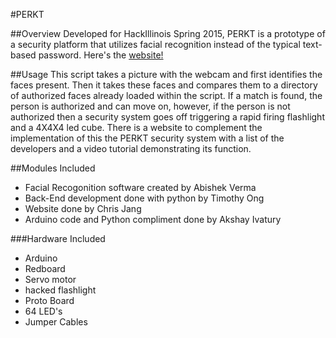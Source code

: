 #PERKT

##Overview
Developed for HackIllinois Spring 2015, PERKT is a prototype of a security platform that utilizes facial recognition instead of the typical text-based password. Here's the <a href="http://perkt.io">website!</a>

##Usage
This script takes a picture with the webcam and first identifies the faces present. Then it takes these faces and compares them to a directory of authorized faces already loaded within the script. If a match is found, the person is authorized and can move on, however, if the person is not authorized then a security system goes off triggering a rapid firing flashlight and a 4X4X4 led cube. There is a website to complement the implementation of this the PERKT security system with a list of the developers and a video tutorial demonstrating its function. 

##Modules Included
- Facial Recogonition software created by Abishek Verma
- Back-End development done with python by Timothy Ong
- Website done by Chris Jang
- Arduino code and Python compliment done by Akshay Ivatury

###Hardware Included
-  Arduino 
-  Redboard
-  Servo motor
-  hacked flashlight
-  Proto Board
-  64 LED's
-  Jumper Cables

